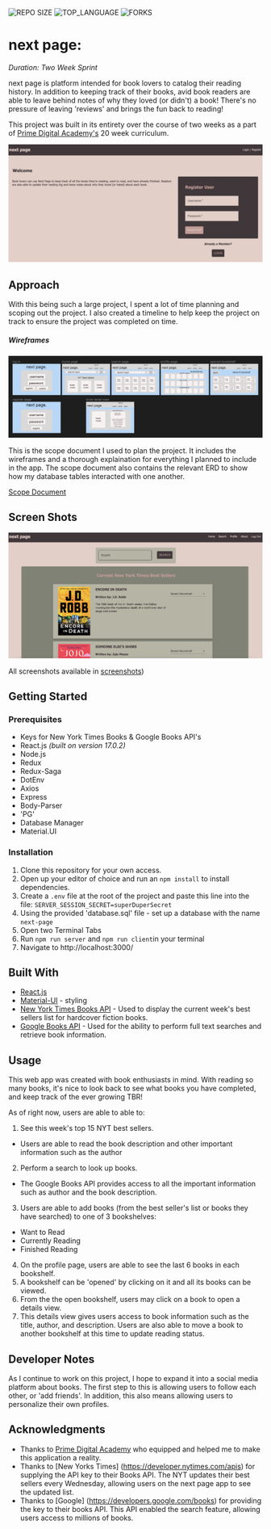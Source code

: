 ![REPO SIZE](https://img.shields.io/github/repo-size/amana4416/next-page?style=flat-square)
![TOP_LANGUAGE](https://img.shields.io/github/languages/top/amana4416/next-page?style=flat-square)
![FORKS](https://img.shields.io/github/forks/amana4416/next-page?style=social)

# next page:

_Duration: Two Week Sprint_

next page is platform intended for book lovers to catalog their reading history. In addition to keeping track of their books, avid book readers are able to leave behind notes of why they loved (or didn't) a book! There's no pressure of leaving 'reviews' and brings the fun back to reading!

This project was built in its entirety over the course of two weeks as a part of [Prime Digital Academy's](https://www.primeacademy.io/) 20 week curriculum.

![](/screenshots/landingPage.png)


## Approach

With this being such a large project, I spent a lot of time planning and scoping out the project. I also created a timeline to help keep the project on track to ensure the project was completed on time.

##### Wireframes
  ![](/screenshots/wireframes.png)

This is the scope document I used to plan the project. It includes the wireframes and a thorough explaination for everything I planned to include in the app. The scope document also contains the relevant ERD to show how my database tables interacted with one another.

[Scope Document](https://docs.google.com/document/d/1TeztMIiLEzr1JKE4ekXWQjYoibFOr9lYvYR3El51GaM/edit?usp=sharing)


## Screen Shots
![](/screenshots/homePage.png)

All screenshots available in [screenshots](https://github.com/amana4416/next-page/tree/main/screenshots))


## Getting Started

### Prerequisites

* Keys for New York Times Books & Google Books API's
* React.js *(built on version 17.0.2)*
* Node.js
* Redux
* Redux-Saga
* DotEnv
* Axios
* Express
* Body-Parser
* 'PG'
* Database Manager
* Material.UI

### Installation
1. Clone this repository for your own access.
2. Open up your editor of choice and run an `npm install` to install dependencies.
3. Create a `.env` file at the root of the project and paste this line into the file: `SERVER_SESSION_SECRET=superDuperSecret`
4. Using the provided 'database.sql' file - set up a database with the name `next-page`
5. Open two Terminal Tabs
6. Run `npm run server`  and `npm run client`in your terminal
7. Navigate to http://localhost:3000/

## Built With
*  [React.js](http://www.dropwizard.io/1.0.2/docs/)
*  [Material-UI](https://maven.apache.org/) - styling
*  [New York Times Books API](https://developer.nytimes.com/apis) - Used to display the current week's best sellers list for hardcover fiction books.
*  [Google Books API](https://developers.google.com/books) - Used for the ability to perform full text searches and retrieve book information.


## Usage

This web app was created with book enthusiasts in mind. With reading so many books, it's nice to look back to see what books you have completed, and keep track of the ever growing TBR!

As of right now, users are able to able to:
1. See this week's top 15 NYT best sellers.
  - Users are able to read the book description and other important information such as the author
2. Perform a search to look up books.
  - The Google Books API provides access to all the important information such as author and the book description.
3. Users are able to add books (from the best seller's list or books they have searched) to one of 3 bookshelves:
  - Want to Read
  - Currently Reading
  - Finished Reading
4. On the profile page, users are able to see the last 6 books in each bookshelf.
5. A bookshelf can be 'opened' by clicking on it and all its books can be viewed.
6. From the the open bookshelf, users may click on a book to open a details view.
7. This details view gives users access to book information such as the title, author, and description. Users are also able to move a book to another bookshelf at this time to update reading status.


## Developer Notes

As I continue to work on this project, I hope to expand it into a social media platform about books. The first step to this is allowing users to follow each other, or 'add friends'. In addition, this also means allowing users to personalize their own profiles.


## Acknowledgments
* Thanks to [Prime Digital Academy](https://www.primeacademy.io/) who equipped and helped me to make this application a reality.
* Thanks to [New Yorks Times] (https://developer.nytimes.com/apis) for supplying the API key to their Books API. The NYT updates their best sellers every Wednesday, allowing users on the next page app to see the updated list.
* Thanks to [Google] (https://developers.google.com/books) for providing the key to their books API. This API enabled the search feature, allowing users access to millions of books.


